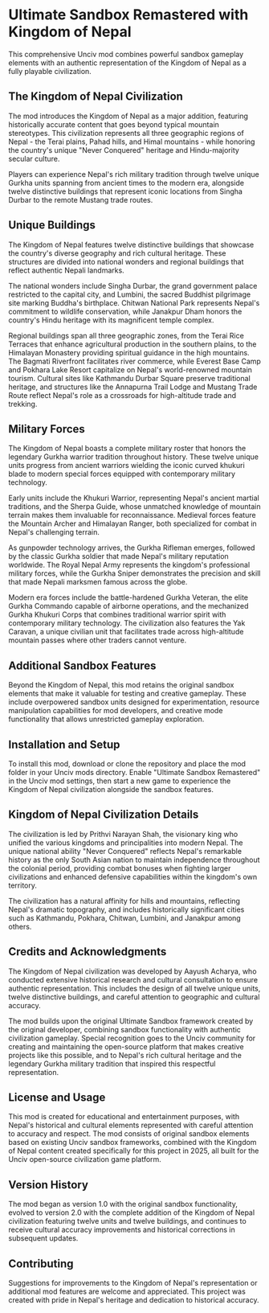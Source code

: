 # Ultimate Sandbox Remastered with Kingdom of Nepal

This comprehensive Unciv mod combines powerful sandbox gameplay elements with an authentic representation of the Kingdom of Nepal as a fully playable civilization.

## The Kingdom of Nepal Civilization

The mod introduces the Kingdom of Nepal as a major addition, featuring historically accurate content that goes beyond typical mountain stereotypes. This civilization represents all three geographic regions of Nepal - the Terai plains, Pahad hills, and Himal mountains - while honoring the country's unique "Never Conquered" heritage and Hindu-majority secular culture.

Players can experience Nepal's rich military tradition through twelve unique Gurkha units spanning from ancient times to the modern era, alongside twelve distinctive buildings that represent iconic locations from Singha Durbar to the remote Mustang trade routes.

## Unique Buildings

The Kingdom of Nepal features twelve distinctive buildings that showcase the country's diverse geography and rich cultural heritage. These structures are divided into national wonders and regional buildings that reflect authentic Nepali landmarks.

The national wonders include Singha Durbar, the grand government palace restricted to the capital city, and Lumbini, the sacred Buddhist pilgrimage site marking Buddha's birthplace. Chitwan National Park represents Nepal's commitment to wildlife conservation, while Janakpur Dham honors the country's Hindu heritage with its magnificent temple complex.

Regional buildings span all three geographic zones, from the Terai Rice Terraces that enhance agricultural production in the southern plains, to the Himalayan Monastery providing spiritual guidance in the high mountains. The Bagmati Riverfront facilitates river commerce, while Everest Base Camp and Pokhara Lake Resort capitalize on Nepal's world-renowned mountain tourism. Cultural sites like Kathmandu Durbar Square preserve traditional heritage, and structures like the Annapurna Trail Lodge and Mustang Trade Route reflect Nepal's role as a crossroads for high-altitude trade and trekking.

## Military Forces

The Kingdom of Nepal boasts a complete military roster that honors the legendary Gurkha warrior tradition throughout history. These twelve unique units progress from ancient warriors wielding the iconic curved khukuri blade to modern special forces equipped with contemporary military technology.

Early units include the Khukuri Warrior, representing Nepal's ancient martial traditions, and the Sherpa Guide, whose unmatched knowledge of mountain terrain makes them invaluable for reconnaissance. Medieval forces feature the Mountain Archer and Himalayan Ranger, both specialized for combat in Nepal's challenging terrain.

As gunpowder technology arrives, the Gurkha Rifleman emerges, followed by the classic Gurkha soldier that made Nepal's military reputation worldwide. The Royal Nepal Army represents the kingdom's professional military forces, while the Gurkha Sniper demonstrates the precision and skill that made Nepali marksmen famous across the globe.

Modern era forces include the battle-hardened Gurkha Veteran, the elite Gurkha Commando capable of airborne operations, and the mechanized Gurkha Khukuri Corps that combines traditional warrior spirit with contemporary military technology. The civilization also features the Yak Caravan, a unique civilian unit that facilitates trade across high-altitude mountain passes where other traders cannot venture.

## Additional Sandbox Features

Beyond the Kingdom of Nepal, this mod retains the original sandbox elements that make it valuable for testing and creative gameplay. These include overpowered sandbox units designed for experimentation, resource manipulation capabilities for mod developers, and creative mode functionality that allows unrestricted gameplay exploration.

## Installation and Setup

To install this mod, download or clone the repository and place the mod folder in your Unciv mods directory. Enable "Ultimate Sandbox Remastered" in the Unciv mod settings, then start a new game to experience the Kingdom of Nepal civilization alongside the sandbox features.

## Kingdom of Nepal Civilization Details

The civilization is led by Prithvi Narayan Shah, the visionary king who unified the various kingdoms and principalities into modern Nepal. The unique national ability "Never Conquered" reflects Nepal's remarkable history as the only South Asian nation to maintain independence throughout the colonial period, providing combat bonuses when fighting larger civilizations and enhanced defensive capabilities within the kingdom's own territory.

The civilization has a natural affinity for hills and mountains, reflecting Nepal's dramatic topography, and includes historically significant cities such as Kathmandu, Pokhara, Chitwan, Lumbini, and Janakpur among others.

## Credits and Acknowledgments

The Kingdom of Nepal civilization was developed by Aayush Acharya, who conducted extensive historical research and cultural consultation to ensure authentic representation. This includes the design of all twelve unique units, twelve distinctive buildings, and careful attention to geographic and cultural accuracy.

The mod builds upon the original Ultimate Sandbox framework created by the original developer, combining sandbox functionality with authentic civilization gameplay. Special recognition goes to the Unciv community for creating and maintaining the open-source platform that makes creative projects like this possible, and to Nepal's rich cultural heritage and the legendary Gurkha military tradition that inspired this respectful representation.

## License and Usage

This mod is created for educational and entertainment purposes, with Nepal's historical and cultural elements represented with careful attention to accuracy and respect. The mod consists of original sandbox elements based on existing Unciv sandbox frameworks, combined with the Kingdom of Nepal content created specifically for this project in 2025, all built for the Unciv open-source civilization game platform.

## Version History

The mod began as version 1.0 with the original sandbox functionality, evolved to version 2.0 with the complete addition of the Kingdom of Nepal civilization featuring twelve units and twelve buildings, and continues to receive cultural accuracy improvements and historical corrections in subsequent updates.

## Contributing

Suggestions for improvements to the Kingdom of Nepal's representation or additional mod features are welcome and appreciated. This project was created with pride in Nepal's heritage and dedication to historical accuracy.
